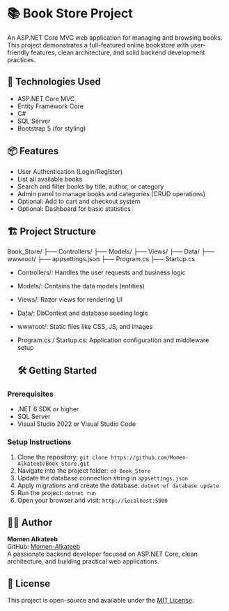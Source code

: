 # 📚 Book Store Project

An ASP.NET Core MVC web application for managing and browsing books. This project demonstrates a full-featured online bookstore with user-friendly features, clean architecture, and solid backend development practices.

## 🚀 Technologies Used

- ASP.NET Core MVC  
- Entity Framework Core  
- C#  
- SQL Server   
- Bootstrap 5 (for styling)

## 📦 Features

- User Authentication (Login/Register)  
- List all available books  
- Search and filter books by title, author, or category  
- Admin panel to manage books and categories (CRUD operations)  
- Optional: Add to cart and checkout system  
- Optional: Dashboard for basic statistics

## 🏗️ Project Structure
  Book_Store/
├── Controllers/
├── Models/
├── Views/
├── Data/
├── wwwroot/
├── appsettings.json
├── Program.cs
├── Startup.cs
- Controllers/: Handles the user requests and business logic  
- Models/: Contains the data models (entities)  
- Views/: Razor views for rendering UI  
- Data/: DbContext and database seeding logic  
- wwwroot/: Static files like CSS, JS, and images  
- Program.cs / Startup.cs: Application configuration and middleware setup
  
  ## 🛠️ Getting Started
### Prerequisites

- .NET 6 SDK or higher  
- SQL Server  
- Visual Studio 2022 or Visual Studio Code
  
### Setup Instructions

1. Clone the repository: `git clone https://github.com/Momen-Alkateeb/Book_Store.git`  
2. Navigate into the project folder: `cd Book_Store`  
3. Update the database connection string in `appsettings.json`  
4. Apply migrations and create the database: `dotnet ef database update`  
5. Run the project: `dotnet run`  
6. Open your browser and visit: `http://localhost:5000`

   
## 👨‍💻 Author

**Momen Alkateeb**  
GitHub: [Momen-Alkateeb](https://github.com/Momen-Alkateeb)  
A passionate backend developer focused on ASP.NET Core, clean architecture, and building practical web applications.

## 📄 License

This project is open-source and available under the [MIT License](LICENSE).

